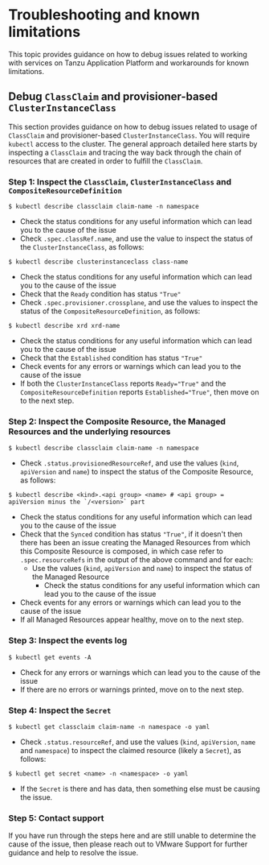 # Troubleshooting and known limitations

This topic provides guidance on how to debug issues related to working with services on Tanzu
Application Platform and workarounds for known limitations.

## <a id="stk-debug-dynamic-provisioning"></a> Debug `ClassClaim` and provisioner-based `ClusterInstanceClass`

This section provides guidance on how to debug issues related to usage of `ClassClaim`
and provisioner-based `ClusterInstanceClass`.
You will require `kubectl` access to the cluster. The general approach detailed here starts by inspecting
a `ClassClaim` and tracing the way back through the chain of resources that are created in order to
fulfill the `ClassClaim`.

### Step 1: Inspect the `ClassClaim`, `ClusterInstanceClass` and `CompositeResourceDefinition`

```console
$ kubectl describe classclaim claim-name -n namespace
```

* Check the status conditions for any useful information which can lead you to the cause of the issue
* Check `.spec.classRef.name`, and use the value to inspect the status of the `ClusterInstanceClass`, as follows:

```console
$ kubectl describe clusterinstanceclass class-name
```

* Check the status conditions for any useful information which can lead you to the cause of the issue
* Check that the `Ready` condition has status `"True"`
* Check `.spec.provisioner.crossplane`, and use the values to inspect the status of the `CompositeResourceDefinition`, as follows:

```console
$ kubectl describe xrd xrd-name
```

* Check the status conditions for any useful information which can lead you to the cause of the issue
* Check that the `Established` condition has status `"True"`
* Check events for any errors or warnings which can lead you to the cause of the issue
* If both the `ClusterInstanceClass` reports `Ready="True"` and the `CompositeResourceDefinition` reports `Established="True"`, then move on to the next step.

### Step 2: Inspect the Composite Resource, the Managed Resources and the underlying resources

```console
$ kubectl describe classclaim claim-name -n namespace
```

* Check `.status.provisionedResourceRef`, and use the values (`kind`, `apiVersion` and `name`) to inspect the status of the Composite Resource, as follows:

```console
$ kubectl describe <kind>.<api group> <name> # <api group> = apiVersion minus the `/<version>` part
```

* Check the status conditions for any useful information which can lead you to the cause of the issue
* Check that the `Synced` condition has status `"True"`, if it doesn't then there has been an issue creating the Managed Resources from which this Composite Resource is composed, in which case refer to `.spec.resourceRefs` in the output of the above command and for each:
  * Use the values (`kind`, `apiVersion` and `name`) to inspect the status of the Managed Resource
    * Check the status conditions for any useful information which can lead you to the cause of the issue
* Check events for any errors or warnings which can lead you to the cause of the issue
* If all Managed Resources appear healthy, move on to the next step.

### Step 3: Inspect the events log

```console
$ kubectl get events -A
```

* Check for any errors or warnings which can lead you to the cause of the issue
* If there are no errors or warnings printed, move on to the next step.

### Step 4: Inspect the `Secret`

```console
$ kubectl get classclaim claim-name -n namespace -o yaml
```

* Check `.status.resourceRef`, and use the values (`kind`, `apiVersion`, `name` and `namespace`) to inspect the claimed resource (likely a `Secret`), as follows:

```console
$ kubectl get secret <name> -n <namespace> -o yaml
```

* If the `Secret` is there and has data, then something else must be causing the issue.

### Step 5: Contact support

If you have run through the steps here and are still unable to determine the cause of the issue, then please reach out to VMware Support for further guidance and help to resolve the issue.

